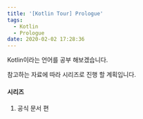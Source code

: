 ```yaml
---
title: '[Kotlin Tour] Prologue'
tags:
  - Kotlin
  - Prologue
date: 2020-02-02 17:28:36
---
```



Kotlin이라는 언어를 공부 해보겠습니다.

참고하는 자료에 따라 시리즈로 진행 할 계획입니다.

#### 시리즈

1. 공식 문서 편
